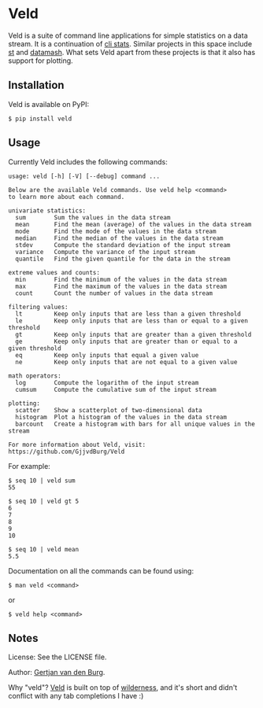 # Veld

Veld is a suite of command line applications for simple statistics on a data 
stream. It is a continuation of [cli 
stats](https://github.com/GjjvdBurg/cli_stats). Similar projects in this space 
include [st](https://github.com/nferraz/st) and 
[datamash](https://www.gnu.org/software/datamash/). What sets Veld apart from 
these projects is that it also has support for plotting.

## Installation

Veld is available on PyPI:

```
$ pip install veld
```

## Usage

Currently Veld includes the following commands:
```
usage: veld [-h] [-V] [--debug] command ...

Below are the available Veld commands. Use veld help <command>
to learn more about each command.

univariate statistics:
  sum        Sum the values in the data stream
  mean       Find the mean (average) of the values in the data stream
  mode       Find the mode of the values in the data stream
  median     Find the median of the values in the data stream
  stdev      Compute the standard deviation of the input stream
  variance   Compute the variance of the input stream
  quantile   Find the given quantile for the data in the stream

extreme values and counts:
  min        Find the minimum of the values in the data stream
  max        Find the maximum of the values in the data stream
  count      Count the number of values in the data stream

filtering values:
  lt         Keep only inputs that are less than a given threshold
  le         Keep only inputs that are less than or equal to a given threshold
  gt         Keep only inputs that are greater than a given threshold
  ge         Keep only inputs that are greater than or equal to a given threshold
  eq         Keep only inputs that equal a given value
  ne         Keep only inputs that are not equal to a given value

math operators:
  log        Compute the logarithm of the input stream
  cumsum     Compute the cumulative sum of the input stream

plotting:
  scatter    Show a scatterplot of two-dimensional data
  histogram  Plot a histogram of the values in the data stream
  barcount   Create a histogram with bars for all unique values in the stream

For more information about Veld, visit:
https://github.com/GjjvdBurg/Veld
```

For example:
```
$ seq 10 | veld sum
55

$ seq 10 | veld gt 5
6
7
8
9
10

$ seq 10 | veld mean
5.5

```

Documentation on all the commands can be found using:
```
$ man veld <command>
```
or
```
$ veld help <command>
```

## Notes

License: See the LICENSE file.

Author: [Gertjan van den Burg][gertjan].

Why "veld"? [Veld](https://en.wikipedia.org/wiki/Veld) is built on top of 
[wilderness](https://github.com/GjjvdBurg/wilderness), and it's short and 
didn't conflict with any tab completions I have :)

[gertjan]: https://gertjanvandenburg.com
